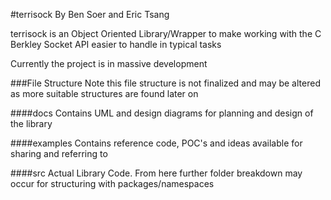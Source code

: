#terrisock
By Ben Soer and Eric Tsang

terrisock is an Object Oriented Library/Wrapper to make working with the C Berkley Socket API easier to handle in
typical tasks

Currently the project is in massive development

###File Structure
Note this file structure is not finalized and may be altered as more suitable structures are found later on

####docs
Contains UML and design diagrams for planning and design of the library

####examples
Contains reference code, POC's and ideas available for sharing and referring to

####src
Actual Library Code. From here further folder breakdown may occur for structuring with packages/namespaces
